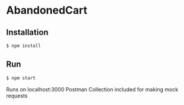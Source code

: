 # AbandonedCart

## Installation

```bash
$ npm install
```

## Run

```bash
$ npm start
```

Runs on localhost:3000
Postman Collection included for making mock requests

